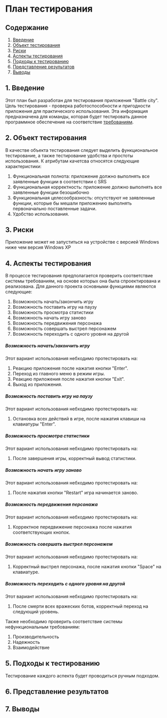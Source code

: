 # План тестирования  
## Содержание    

1. [Введение](#par1) 
2. [Объект тестирования](#par2)
3. [Риски](#par3)
4. [Аспекты тестирования](#par4)
5. [Подходы к тестированию](#par5)
6. [Представление результатов](#par6)
7. [Выводы](#par7)

## <a name="par1">1. Введение</a>
Этот план был разработан для тестирования приложения "Battle city". Цель тестирования - проверка работоспособности и пригодности приложения для практического использования. 
Эта информация предназначена для команды, которая будет тестировать данное программное обеспечение на соответствие [требованиям](https://github.com/Skuuukaaa/Tanks/blob/master/%D0%94%D0%BE%D0%BA%D1%83%D0%BC%D0%B5%D0%BD%D1%82%D1%8B/%D0%A2%D1%80%D0%B5%D0%B1%D0%BE%D0%B2%D0%B0%D0%BD%D0%B8%D1%8F.md).

## <a name="par2">2. Объект тестирования</a>
В качестве объекта тестирования следует выделить функциональное тестирование, а также тестирование удобства и простоты использования. 
К атрибутам качетсва относятся следующие характеристики:
1. Функциональная полнота: приложение должно выполнять все заявленные функции в соответствии с SRS
2. Функциональная корректность: приложение должно выполнять все заявленные функции безошибочно
3. Функциональная целесообразность: отсутствуют не заявленные функции, которые бы мешали приложению выполнять первоначально поставленные задачи.
2. Удобство использования.

## <a name="par3">3. Риски</a>
Приложение может не запуститься на устройстве с версией Windows ниже чем версия Windows XP

## <a name="par4">4. Аспекты тестирования</a>
В процессе тестирования предполагается проверить соответствие системы требованиям, на основе которых она была спроектирована и 
реализована. Для данного проекта основными функциями  являются следующие:
1. Возможность начать/закончить игру
2. Возможность поставить игру на паузу
3. Возможность просмотра статистики
4. Возможность начать игру заново
5. Возможность передвижения персонажа
6. Возможность совершать выстрел персонажем
7. Возможность переходить с одного уровня на другой

 ##### Возможность начать/закончить игру
Этот вариант использования небходимо протестировать на:
1. Реакцию приложения после нажатия кнопки "Enter".
2. Переход из главного меню в режим игры.
3. Реакцию приложения после нажатия кнопки "Exit".
4. Выход из приложения.


##### Возможность поставить игру на паузу
Этот вариант использования небходимо протестировать на:
1. Остановка всех действий в игре, после нажатия клавиши на клавиатуры "Enter".


##### Возможность просмотра статистики
Этот вариант использования небходимо протестировать на:
1. После завершения игры, корректный вывод статистики.


##### Возможность начать игру заново
Этот вариант использования небходимо протестировать на:
1. После нажатия кнопки "Restart" игра начинается заново.  


##### Возможность передвижения персонажа
Этот вариант использования небходимо протестировать на:
1. Корректное передвижение персонажа после нажатия соответствующих кнопок.


##### Возможность совершать выстрел персонажем
Этот вариант использования небходимо протестировать на:
1. Корректный выстрел персонажа, после нажатия кнопки "Space" на клавиатуре.


##### Возможность переходить с одного уровня на другой
Этот вариант использования небходимо протестировать на:
1. После смерти всех вражеских ботов, корректный переход на следующий уровень.


Также необходимо проверить соответствие системы нефункциональным требованиям:  
1. Производительность
2. Надежность
3. Взаимодействие

## <a name="par5">5. Подходы к тестированию</a>
Тестирование каждого аспекта будет проводиться ручным подходом.

## <a name="par6">6. Представление результатов</a>

## <a name="par7">7. Выводы</a>

